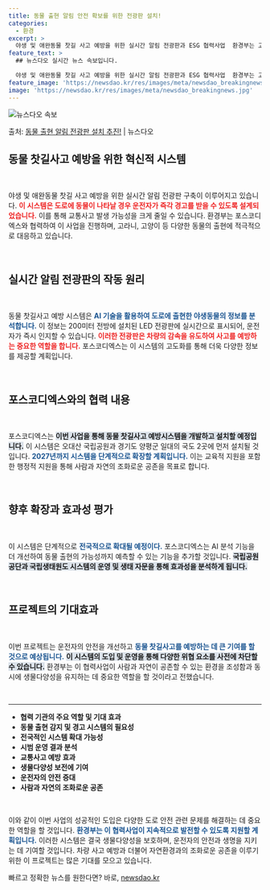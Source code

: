 ```yaml
---
title: 동물 출현 알림 안전 확보를 위한 전광판 설치!
categories:
  - 환경
excerpt: >
  야생 및 애완동물 찻길 사고 예방을 위한 실시간 알림 전광판과 ESG 협력사업  환경부는 고라니나 고양이 등…
feature_text: >
  ## 뉴스다오 실시간 뉴스 속보입니다.

  야생 및 애완동물 찻길 사고 예방을 위한 실시간 알림 전광판과 ESG 협력사업  환경부는 고라니나 고양이 등…
feature_image: 'https://newsdao.kr/res/images/meta/newsdao_breakingnews.jpg'
image: 'https://newsdao.kr/res/images/meta/newsdao_breakingnews.jpg'
---
```


![뉴스다오 속보](https://newsdao.kr/res/images/meta/newsdao_breakingnews.jpg)

<p>출처: <a href="https://newsdao.kr/5063" rel="dofollow">동물 출현 알림 전광판 설치 추진!</a> | 뉴스다오</p>

<h2 data-ke-size="size26">동물 찻길사고 예방을 위한 혁신적 시스템</h2>

<p data-ke-size="size16">&nbsp;</p> 

야생 및 애완동물 찻길 사고 예방을 위한 실시간 알림 전광판 구축이 이루어지고 있습니다. <b><span style="color: #ee2323;">이 시스템은 도로에 동물이 나타날 경우 운전자가 즉각 경고를 받을 수 있도록 설계되었습니다.</span></b> 이를 통해 교통사고 발생 가능성을 크게 줄일 수 있습니다. 환경부는 포스코디엑스와 협력하여 이 사업을 진행하며, 고라니, 고양이 등 다양한 동물의 출현에 적극적으로 대응하고 있습니다.

<p data-ke-size="size16">&nbsp;</p>

<h2 data-ke-size="size26">실시간 알림 전광판의 작동 원리</h2>

<p data-ke-size="size16">&nbsp;</p> 

동물 찻길사고 예방 시스템은 <b><span style="color: #1a5490;">AI 기술을 활용하여 도로에 출현한 야생동물의 정보를 분석합니다.</span></b> 이 정보는 200미터 전방에 설치된 LED 전광판에 실시간으로 표시되어, 운전자가 즉시 인지할 수 있습니다. <b><span style="color: #ee2323;">이러한 전광판은 차량의 감속을 유도하여 사고를 예방하는 중요한 역할을 합니다.</span></b> 포스코디엑스는 이 시스템의 고도화를 통해 더욱 다양한 정보를 제공할 계획입니다.

<p data-ke-size="size16">&nbsp;</p>

<h2 data-ke-size="size26">포스코디엑스와의 협력 내용</h2>

<p data-ke-size="size16">&nbsp;</p> 

포스코디엑스는 <b><span style="background-color: #21538527;">이번 사업을 통해 동물 찻길사고 예방시스템을 개발하고 설치할 예정입니다.</span></b> 이 시스템은 오대산 국립공원과 경기도 양평군 일대의 국도 2곳에 먼저 설치될 것입니다. <b><span style="color: #1a5490;">2027년까지 시스템을 단계적으로 확장할 계획입니다.</span></b> 이는 교육적 지원을 포함한 행정적 지원을 통해 사람과 자연의 조화로운 공존을 목표로 합니다.

<p data-ke-size="size16">&nbsp;</p>

<h2 data-ke-size="size26">향후 확장과 효과성 평가</h2>

<p data-ke-size="size16">&nbsp;</p> 

이 시스템은 단계적으로 <b><span style="color: #1a5490;">전국적으로 확대될 예정이다.</span></b> 포스코디엑스는 AI 분석 기능을 더 개선하여 동물 출현의 가능성까지 예측할 수 있는 기능을 추가할 것입니다. <b><span style="background-color: #21538527;">국립공원공단과 국립생태원도 시스템의 운영 및 생태 자문을 통해 효과성을 분석하게 됩니다.</span></b> 

<p data-ke-size="size16">&nbsp;</p>

<h2 data-ke-size="size26">프로젝트의 기대효과</h2>

<p data-ke-size="size16">&nbsp;</p> 

이번 프로젝트는 운전자의 안전을 개선하고 <b><span style="color: #1a5490;">동물 찻길사고를 예방하는 데 큰 기여를 할 것으로 예상됩니다.</span></b> <b><span style="background-color: #21538527;">이 시스템의 도입 및 운영을 통해 다양한 위협 요소를 사전에 차단할 수 있습니다.</span></b> 환경부는 이 협력사업이 사람과 자연이 공존할 수 있는 환경을 조성함과 동시에 생물다양성을 유지하는 데 중요한 역할을 할 것이라고 전했습니다.

<p data-ke-size="size16">&nbsp;</p>

<hr>

<ul>
<li><b>협력 기관의 주요 역할 및 기대 효과</b></li>
<li><b>동물 출현 감지 및 경고 시스템의 필요성</b></li>
<li><b>전국적인 시스템 확대 가능성</b></li>
<li><b>시범 운영 결과 분석</b></li>
<li><b>교통사고 예방 효과</b></li>
<li><b>생물다양성 보전에 기여</b></li>
<li><b>운전자의 안전 증대</b></li>
<li><b>사람과 자연의 조화로운 공존</b></li>
</ul>

<p data-ke-size="size16">&nbsp;</p> 

이와 같이 이번 사업의 성공적인 도입은 다양한 도로 안전 관련 문제를 해결하는 데 중요한 역할을 할 것입니다. <b><span style="color: #1a5490;">환경부는 이 협력사업이 지속적으로 발전할 수 있도록 지원할 계획입니다.</span></b> 
이러한 시스템은 결국 생물다양성을 보호하며, 운전자의 안전과 생명을 지키는 데 기여할 것입니다. 차량 사고 예방과 더불어 자연환경과의 조화로운 공존을 이루기 위한 이 프로젝트는 많은 기대를 모으고 있습니다. 

빠르고 정확한 뉴스를 원한다면? 바로, <a href="https://newsdao.kr" rel="dofollow">newsdao.kr</a>


